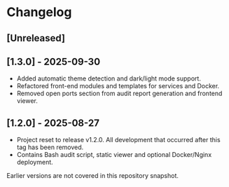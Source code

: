# Changelog

## [Unreleased]

## [1.3.0] - 2025-09-30

- Added automatic theme detection and dark/light mode support.
- Refactored front-end modules and templates for services and Docker.
- Removed open ports section from audit report generation and frontend viewer.

## [1.2.0] - 2025-08-27

- Project reset to release v1.2.0. All development that occurred after this tag has been removed.
- Contains Bash audit script, static viewer and optional Docker/Nginx deployment.

Earlier versions are not covered in this repository snapshot.

